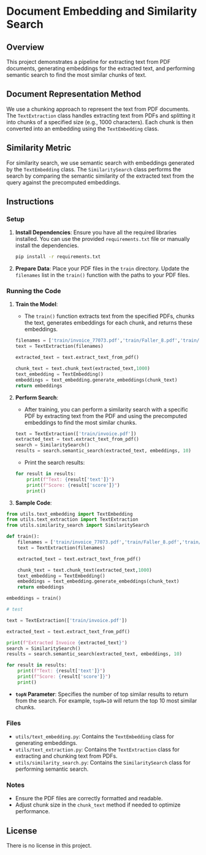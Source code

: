 # Document Embedding and Similarity Search

## Overview

This project demonstrates a pipeline for extracting text from PDF documents, generating embeddings for the extracted text, and performing semantic search to find the most similar chunks of text. 

## Document Representation Method

We use a chunking approach to represent the text from PDF documents. The `TextExtraction` class handles extracting text from PDFs and splitting it into chunks of a specified size (e.g., 1000 characters). Each chunk is then converted into an embedding using the `TextEmbedding` class.

## Similarity Metric

For similarity search, we use semantic search with embeddings generated by the `TextEmbedding` class. The `SimilaritySearch` class performs the search by comparing the semantic similarity of the extracted text from the query against the precomputed embeddings.

## Instructions

### Setup

1. **Install Dependencies**: Ensure you have all the required libraries installed. You can use the provided `requirements.txt` file or manually install the dependencies.

    ```bash
    pip install -r requirements.txt
    ```

2. **Prepare Data**: Place your PDF files in the `train` directory. Update the `filenames` list in the `train()` function with the paths to your PDF files.

### Running the Code

1. **Train the Model**:
    - The `train()` function extracts text from the specified PDFs, chunks the text, generates embeddings for each chunk, and returns these embeddings.

    ```python
    filenames = ['train/invoice_77073.pdf','train/Faller_8.pdf','train/invoice.pdf','train/2024.03.15_1145.pdf']
    text = TextExtraction(filenames)

    extracted_text = text.extract_text_from_pdf()

    chunk_text = text.chunk_text(extracted_text,1000)
    text_embedding = TextEmbedding()
    embeddings = text_embedding.generate_embeddings(chunk_text)
    return embeddings
    ```

2. **Perform Search**:
    - After training, you can perform a similarity search with a specific PDF by extracting text from the PDF and using the precomputed embeddings to find the most similar chunks.

    ```python
    text = TextExtraction(['train/invoice.pdf'])
    extracted_text = text.extract_text_from_pdf()
    search = SimilaritySearch()
    results = search.semantic_search(extracted_text, embeddings, 10)
    ```

    - Print the search results:

    ```python
    for result in results:
        print(f"Text: {result['text']}")
        print(f"Score: {result['score']}")
        print()
    ```
3. **Sample Code**:
```python
from utils.text_embedding import TextEmbedding
from utils.text_extraction import TextExtraction
from utils.similarity_search import SimilaritySearch

def train():
    filenames = ['train/invoice_77073.pdf','train/Faller_8.pdf','train/invoice.pdf','train/2024.03.15_1145.pdf']
    text = TextExtraction(filenames)

    extracted_text = text.extract_text_from_pdf()

    chunk_text = text.chunk_text(extracted_text,1000)
    text_embedding = TextEmbedding()
    embeddings = text_embedding.generate_embeddings(chunk_text)
    return embeddings

embeddings = train()

# test

text = TextExtraction(['train/invoice.pdf'])

extracted_text = text.extract_text_from_pdf()

print(f"Extracted Invoice {extracted_text}")
search = SimilaritySearch()
results = search.semantic_search(extracted_text, embeddings, 10)

for result in results:
    print(f"Text: {result['text']}")
    print(f"Score: {result['score']}")
    print()
```
- **`topN` Parameter**: Specifies the number of top similar results to return from the search. For example, `topN=10` will return the top 10 most similar chunks.
### Files

- `utils/text_embedding.py`: Contains the `TextEmbedding` class for generating embeddings.
- `utils/text_extraction.py`: Contains the `TextExtraction` class for extracting and chunking text from PDFs.
- `utils/similarity_search.py`: Contains the `SimilaritySearch` class for performing semantic search.

### Notes

- Ensure the PDF files are correctly formatted and readable.
- Adjust chunk size in the `chunk_text` method if needed to optimize performance.

## License

There is no license in this project.

